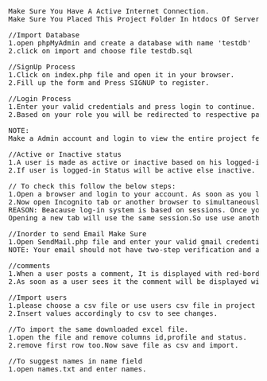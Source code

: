 <pre>
Make Sure You Have A Active Internet Connection.
Make Sure You Placed This Project Folder In htdocs Of Server(XAMPP/WAMPP etc.)

//Import Database
1.open phpMyAdmin and create a database with name 'testdb'
2.click on import and choose file testdb.sql

//SignUp Process
1.Click on index.php file and open it in your browser.
2.Fill up the form and Press SIGNUP to register.

//Login Process
1.Enter your valid credentials and press login to continue.
2.Based on your role you will be redirected to respective page.

NOTE:
Make a Admin account and login to view the entire project features or use the Admin account which is already created in database.

//Active or Inactive status
1.A user is made as active or inactive based on his logged-in status.
2.If user is logged-in Status will be active else inactive.

// To check this follow the below steps:
1.Open a browser and login to your account. As soon as you logged-in your status will be changed in users table(In testdb database) and vice-versa.
2.Now open Incognito tab or another browser to simultaneously log-in to another account.
REASON: Beacause log-in system is based on sessions. Once you open a browser it will use same session till you close or you log-out.
Opening a new tab will use the same session.So use use another browser. To Know more about this go through sessions concept.

//Inorder to send Email Make Sure
1.Open SendMail.php file and enter your valid gmail credentials in username and passsword(line no. 21 & 22)
NOTE: Your email should not have two-step verification and allow less secure apps in email settings.

//comments
1.When a user posts a comment, It is displayed with red-border indicating as it is not seen by any other users.
2.As soon as a user sees it the comment will be displayed with green border.

//Import users
1.please choose a csv file or use users csv file in project folder(PHP).
2.Insert values accordingly to csv to see changes.

//To import the same downloaded excel file.
1.open the file and remove columns id,profile and status.
2.remove first row too.Now save file as csv and import.

//To suggest names in name field
1.open names.txt and enter names.
</pre>
